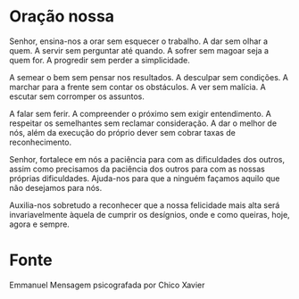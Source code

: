 # Oração nossa

Senhor, ensina-nos a orar sem esquecer o trabalho. A dar sem olhar a quem. A servir sem perguntar até quando. A sofrer sem magoar seja a quem for. A progredir sem perder a simplicidade.

A semear o bem sem pensar nos resultados. A desculpar sem condições. A marchar para a frente sem contar os obstáculos. A ver sem malícia. A escutar sem corromper os assuntos.

A falar sem ferir. A compreender o próximo sem exigir entendimento. A respeitar os semelhantes sem reclamar consideração. A dar o melhor de nós, além da execução do próprio dever sem cobrar taxas de reconhecimento.

Senhor, fortalece em nós a paciência para com as dificuldades dos outros, assim como precisamos da paciência dos outros para com as nossas próprias dificuldades. Ajuda-nos para que a ninguém façamos aquilo que não desejamos para nós.

Auxilia-nos sobretudo a reconhecer que a nossa felicidade mais alta será invariavelmente àquela de cumprir os desígnios, onde e como queiras, hoje, agora e sempre.

# Fonte
Emmanuel
Mensagem psicografada por Chico Xavier